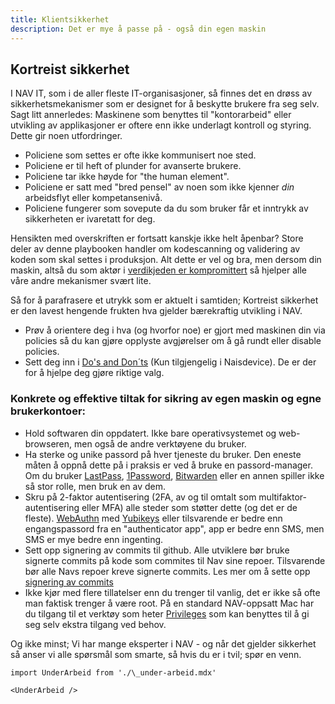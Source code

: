 ```yaml
---
title: Klientsikkerhet
description: Det er mye å passe på - også din egen maskin
---
```


## Kortreist sikkerhet

I NAV IT, som i de aller fleste IT-organisasjoner, så finnes det en drøss av sikkerhetsmekanismer som er designet for å beskytte brukere fra seg selv. Sagt litt annerledes: Maskinene som benyttes til "kontorarbeid" eller utvikling av applikasjoner er oftere enn ikke underlagt kontroll og styring. Dette gir noen utfordringer.

- Policiene som settes er ofte ikke kommunisert noe sted.
- Policiene er til heft of plunder for avanserte brukere.
- Policiene tar ikke høyde for "the human element".
- Policiene er satt med "bred pensel" av noen som ikke kjenner _din_ arbeidsflyt eller kompetansenivå.
- Policiene fungerer som sovepute da du som bruker får et inntrykk av sikkerheten er ivaretatt for deg.

Hensikten med overskriften er fortsatt kanskje ikke helt åpenbar?
Store deler av denne playbooken handler om kodescanning og validering av koden som skal settes i produksjon. Alt dette er vel og bra, men dersom din maskin, altså du som aktør i [verdikjeden er kompromittert](https://sikkerhet.nav.no/docs/wordlist/#supply-chain-attack) så hjelper alle våre andre mekanismer svært lite.

Så for å parafrasere et utrykk som er aktuelt i samtiden; Kortreist sikkerhet er den lavest hengende frukten hva gjelder bærekraftig utvikling i NAV.

- Prøv å orientere deg i hva (og hvorfor noe) er gjort med maskinen din via policies så du kan gjøre opplyste avgjørelser om å gå rundt eller disable policies.
- Sett deg inn i [Do's and Don´ts](https://naisdevice-approval.external.prod-gcp.nav.cloud.nais.io/) (Kun tilgjengelig i Naisdevice). De er der for å hjelpe deg gjøre riktige valg.

### Konkrete og effektive tiltak for sikring av egen maskin og egne brukerkontoer:

- Hold softwaren din oppdatert. Ikke bare operativsystemet og web-browseren, men også de andre verktøyene du bruker.
- Ha sterke og unike passord på hver tjeneste du bruker. Den eneste måten å oppnå dette på i praksis er ved å bruke en passord-manager. Om du bruker [LastPass](https://www.lastpass.com/), [1Password](https://1password.com/), [Bitwarden](https://bitwarden.com/) eller en annen spiller ikke så stor rolle, men bruk en av dem.
- Skru på 2-faktor autentisering (2FA, av og til omtalt som multifaktor-autentisering eller MFA) alle steder som støtter dette (og det er de fleste). [WebAuthn](https://webauthn.io/) med [Yubikeys](https://www.yubico.com/why-yubico/) eller tilsvarende er bedre enn engangspassord fra en "authenticator app", app er bedre enn SMS, men SMS er mye bedre enn ingenting.
- Sett opp signering av commits til github. Alle utviklere bør bruke signerte commits på kode som commites til Nav sine repoer. Tilsvarende bør alle Navs repoer kreve signerte commits. Les mer om å sette opp [signering av commits](https://docs.github.com/en/authentication/managing-commit-signature-verification/about-commit-signature-verification#gpg-commit-signature-verification)
- Ikke kjør med flere tillatelser enn du trenger til vanlig, det er ikke så ofte man faktisk trenger å være root. På en standard NAV-oppsatt Mac har du tilgang til et verktøy som heter [Privileges](https://github.com/SAP/macOS-enterprise-privileges) som kan benyttes til å gi seg selv ekstra tilgang ved behov.

Og ikke minst; Vi har mange eksperter i NAV - og når det gjelder sikkerhet så anser vi alle spørsmål som smarte, så hvis du er i tvil; spør en venn.

```mdx-code-block
import UnderArbeid from './\_under-arbeid.mdx'

<UnderArbeid />
```
